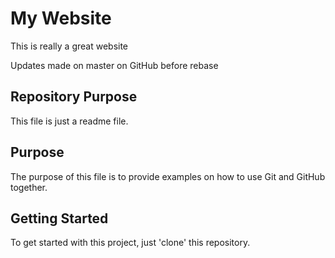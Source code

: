 # My Website

This is really a great website

Updates made on master on GitHub before rebase

## Repository Purpose

This file is just a readme file.

## Purpose

The purpose of this file is to provide examples
on how to use Git and GitHub together.

## Getting Started

To get started with this project, just 'clone' this repository.
